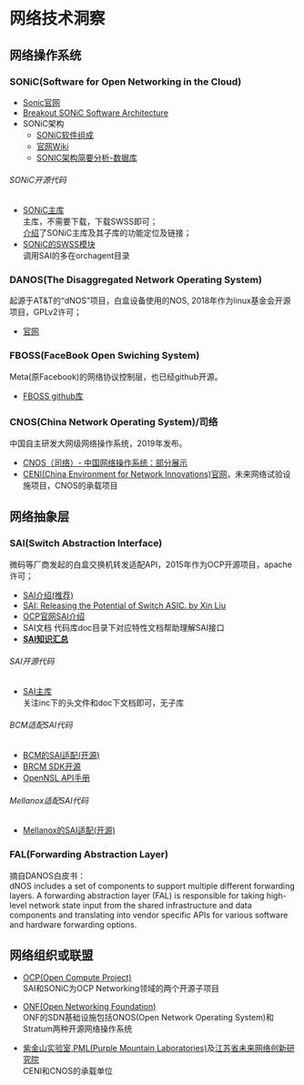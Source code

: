 # 网络技术洞察

## 网络操作系统

### SONiC(Software for Open Networking in the Cloud)
- [Sonic官网](https://azure.github.io/SONiC/)
- [Breakout SONiC Software Architecture](https://www.youtube.com/watch?v=wU-j68wYB0Q)
- SONiC架构  
  - [SONiC软件组成](sonic.md)
  - [官网Wiki](https://github.com/Azure/SONiC/wiki/Architecture)
  - [SONIC架构简要分析-数据库](https://blog.csdn.net/armlinuxww/article/details/97236788)

###### SONiC开源代码
- [SONiC主库](https://github.com/Azure/sonic-buildimage)   
主库，不需要下载，下载SWSS即可；   
[介绍](https://github.com/Azure/SONiC/blob/master/sourcecode.md)了SONiC主库及其子库的功能定位及链接；
- [SONiC的SWSS模块](https://github.com/Azure/sonic-swss)  
调用SAI的多在orchagent目录

### DANOS(The Disaggregated Network Operating System) 
起源于AT&T的“dNOS”项目，白盒设备使用的NOS, 2018年作为linux基金会开源项目，GPLv2许可；
- [官网](https://www.danosproject.org/)

### FBOSS(FaceBook Open Swiching System)  
Meta(原Facebook)的网络协议控制层，也已经github开源。  
- [FBOSS github库](https://github.com/facebook/fboss)  

### CNOS(China Network Operating System)/司络
中国自主研发大网级网络操作系统，2019年发布。  
- [CNOS（司络）- 中国网络操作系统：部分展示](https://www.zcool.com.cn/work/ZNDYyMTg1NjQ=.html)
- [CENI(China Environment for Network Innovations)官网](https://www.fnic.cn/index.html)，未来网络试验设施项目，CNOS的承载项目

## 网络抽象层

### SAI(Switch Abstraction Interface)
微码等厂商发起的白盒交换机转发适配API，2015年作为OCP开源项目，apache许可；
- [SAI介绍(推荐)](https://www.design-reuse.com/articles/44519/switch-abstraction-interface-sai.html)
- [SAI: Releasing the Potential of Switch ASIC. by Xin Liu](https://www.youtube.com/watch?v=7fbDsK2yE2I)
- [OCP官网SAI介绍](https://www.opencompute.org/wiki/Networking/SAI)
- SAI文档
代码库doc目录下对应特性文档帮助理解SAI接口
- **[SAI知识汇总](sai/README.md)**

###### SAI开源代码
- [SAI主库](https://github.com/opencomputeproject/SAI)  
关注inc下的头文件和doc下文档即可，无子库

###### BCM适配SAI代码
- [BCM的SAI适配(开源)](https://github.com/Broadcom-Switch/SAI/releases)
- [BRCM SDK开源](https://github.com/Broadcom-Network-Switching-Software/OpenBCM)  
- [OpenNSL API手册](http://broadcom-switch.github.io/OpenNSL/doc/html/index.html)

###### Mellanox适配SAI代码
- [Mellanox的SAI适配(开源)](https://github.com/Mellanox/SAI-Implementation)

### FAL(Forwarding Abstraction Layer)
摘自DANOS白皮书：  
dNOS includes a set of components to support multiple different forwarding layers. A
forwarding abstraction layer (FAL) is responsible for taking high-level network state input from the shared infrastructure and data components and translating into vendor specific APIs for various software and hardware forwarding options.

## 网络组织或联盟
- [OCP(Open Compute Project)](https://www.opencompute.org/)  
SAI和SONiC为OCP Networking领域的两个开源子项目

- [ONF(Open Networking Foundation)](https://opennetworking.org/)  
ONF的SDN基础设施包括ONOS(Open Network Operating System)和Stratum两种开源网络操作系统

- [紫金山实验室,PML(Purple Mountain Laboratories)](https://www.pmlabs.com.cn/)及[江苏省未来网络创新研究院](https://www.fnii.cn/)  
CENI和CNOS的承载单位


